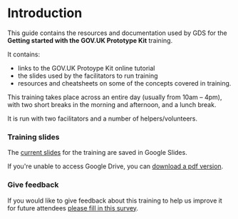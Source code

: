 # Introduction

This guide contains the resources and documentation used by GDS for the **Getting started with the GOV.UK Prototype Kit** training.

It contains:

+ links to the GOV.UK Protoype Kit online tutorial
+ the slides used by the facilitators to run training
+ resources and cheatsheets on some of the concepts covered in training.

This training takes place across an entire day (usually from 10am – 4pm), with two short breaks in the morning and afternoon, and a lunch break.

It is run with two facilitators and a number of helpers/volunteers.

### Training slides

The [current slides](https://docs.google.com/presentation/d/1jMjQU5uVzmCXaWRx8Q0vMf0gChBSYgBZB0k_V6KaEFg/edit?usp=sharing) for the training are saved in Google Slides.

If you're unable to access Google Drive, you can [download a pdf version](/introduction/intro-to-kit.pdf).

### Give feedback

If you would like to give feedback about this training to help us improve it for future attendees [please fill in this survey](https://www.smartsurvey.co.uk/s/G0VW6/).